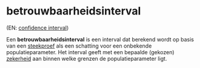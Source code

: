 # betrouwbaarheidsinterval

(EN: [confidence interval](../en/confidence-interval.md))

Een **betrouwbaarheidsinterval** is een interval dat berekend wordt op basis van een [steekproef](steekproef.md) als een schatting voor een onbekende populatieparameter. Het interval geeft met een bepaalde (gekozen) [zekerheid](betrouwbaarheidsniveau.md) aan binnen welke grenzen de populatieparameter ligt.
